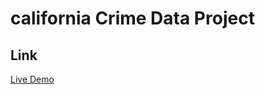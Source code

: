 # california Crime Data Project

## Link
[Live Demo](https://juliuswuwu.github.io/california_crime_data_project/)

